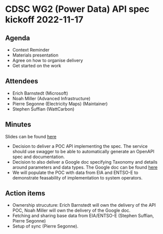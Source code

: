 
# CDSC WG2 (Power Data) API spec kickoff 2022-11-17

## Agenda

* Context Reminder
* Materials presentation
* Agree on how to organise delivery
* Get started on the work

## Attendees

* Erich Barnstedt (Microsoft)
* Noah Miller (Advanced Infrastructure)
* Pierre Segonne (Electricity Maps) (Maintainer)
* Stephen Suffian (WattCarbon)

## Minutes

Slides can be found [here](https://docs.google.com/presentation/d/1vEMJS5y1BNagRZtBn76XEFLd8vP2Da64IyTbcN7b7Js/edit?usp=sharing)

* Decision to deliver a POC API implementing the spec. The service should use swagger to be able to automatically generate an OpenAPI spec and documentation.
* Decision to also deliver a Google doc specifying Taxonomy and details around parameters and data types. The Google doc can be found [here](https://docs.google.com/document/d/1Ij-z2MCSm9BRI4Mu-2FS3y_QzFzg_Q_c1BFGJRo8hc0/edit)
* We will populate the POC with data from EIA and ENTSO-E to demonstrate feasability of implementation to system operators.

## Action items

* Ownership strucuture: Erich Barnstedt will own the delivery of the API POC, Noah Miller will own the delivery of the Google doc.
* Fetching and sharing base data from EIA/ENTSO-E (Stephen Suffian, Pierre Segonne)
* Setup of sync (Pierre Segonne).
